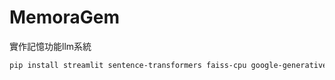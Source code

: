 # MemoraGem
實作記憶功能llm系統

```bash
pip install streamlit sentence-transformers faiss-cpu google-generativeai
```
